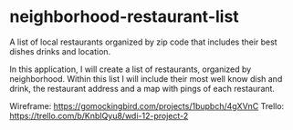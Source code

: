 # neighborhood-restaurant-list
A list of local restaurants organized by zip code that includes their best dishes drinks and location.


In this application, I will create a list of restaurants, organized by neighborhood. Within this list I will include their most well know dish and drink, the restaurant address and a map with pings of each restaurant.

Wireframe: https://gomockingbird.com/projects/1bupbch/4gXVnC Trello: https://trello.com/b/KnbIQyu8/wdi-12-project-2
